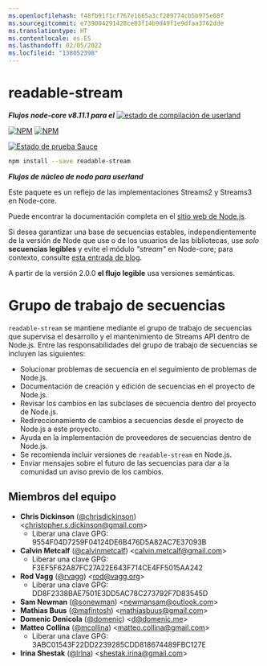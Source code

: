 ```yaml
---
ms.openlocfilehash: f48fb91f1cf767e1665a3cf209774cb5b975e08f
ms.sourcegitcommit: e739004291428ce83f14b9d49f1e9dfaa3762dde
ms.translationtype: HT
ms.contentlocale: es-ES
ms.lasthandoff: 02/05/2022
ms.locfileid: "138052398"
---
```

# <a name="readable-stream"></a>readable-stream

***Flujos node-core v8.11.1 para el***  [![estado de compilación de userland](https://travis-ci.org/nodejs/readable-stream.svg?branch=master)](https://travis-ci.org/nodejs/readable-stream)


[![NPM](https://nodei.co/npm/readable-stream.png?downloads=true&downloadRank=true)](https://nodei.co/npm/readable-stream/)
[![NPM](https://nodei.co/npm-dl/readable-stream.png?&months=6&height=3)](https://nodei.co/npm/readable-stream/)


[![Estado de prueba Sauce](https://saucelabs.com/browser-matrix/readable-stream.svg)](https://saucelabs.com/u/readable-stream)

```bash
npm install --save readable-stream
```

***Flujos de núcleo de nodo para userland***

Este paquete es un reflejo de las implementaciones Streams2 y Streams3 en Node-core.

Puede encontrar la documentación completa en el [ sitio web de Node.js](https://nodejs.org/dist/v8.11.1/docs/api/stream.html).

Si desea garantizar una base de secuencias estables, independientemente de la versión de Node que use o de los usuarios de las bibliotecas, use *solo* **secuencias legibles** y evite el módulo *"stream"* en Node-core; para contexto, consulte [esta entrada de blog](http://r.va.gg/2014/06/why-i-dont-use-nodes-core-stream-module.html).

A partir de la versión 2.0.0 **el flujo legible** usa versiones semánticas.

# <a name="streams-working-group"></a>Grupo de trabajo de secuencias

`readable-stream` se mantiene mediante el grupo de trabajo de secuencias que supervisa el desarrollo y el mantenimiento de Streams API dentro de Node.js. Entre las responsabilidades del grupo de trabajo de secuencias se incluyen las siguientes:

* Solucionar problemas de secuencia en el seguimiento de problemas de Node.js.
* Documentación de creación y edición de secuencias en el proyecto de Node.js.
* Revisar los cambios en las subclases de secuencia dentro del proyecto de Node.js.
* Redireccionamiento de cambios a secuencias desde el proyecto de Node.js a este proyecto.
* Ayuda en la implementación de proveedores de secuencias dentro de Node.js.
* Se recomienda incluir versiones de `readable-stream` en Node.js.
* Enviar mensajes sobre el futuro de las secuencias para dar a la comunidad un aviso previo de los cambios.

<a name="members"></a>
## <a name="team-members"></a>Miembros del equipo

* **Chris Dickinson** ([@chrisdickinson](https://github.com/chrisdickinson)) &lt;christopher.s.dickinson@gmail.com&gt;
  - Liberar una clave GPG: 9554F04D7259F04124DE6B476D5A82AC7E37093B
* **Calvin Metcalf** ([@calvinmetcalf](https://github.com/calvinmetcalf)) &lt;calvin.metcalf@gmail.com&gt;
  - Liberar una clave GPG: F3EF5F62A87FC27A22E643F714CE4FF5015AA242
* **Rod Vagg** ([@rvagg](https://github.com/rvagg)) &lt;rod@vagg.org&gt;
  - Liberar una clave GPG: DD8F2338BAE7501E3DD5AC78C273792F7D83545D
* **Sam Newman** ([@sonewman](https://github.com/sonewman)) &lt;newmansam@outlook.com&gt;
* **Mathias Buus** ([@mafintosh](https://github.com/mafintosh)) &lt;mathiasbuus@gmail.com&gt;
* **Domenic Denicola** ([@domenic](https://github.com/domenic)) &lt;d@domenic.me&gt;
* **Matteo Collina** ([@mcollina](https://github.com/mcollina)) &lt;matteo.collina@gmail.com&gt;
  - Liberar una clave GPG: 3ABC01543F22DD2239285CDD818674489FBC127E
* **Irina Shestak** ([@lrlna](https://github.com/lrlna)) &lt;shestak.irina@gmail.com&gt;
